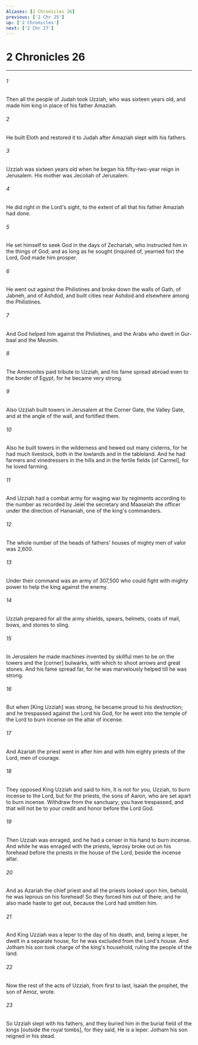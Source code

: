 ```yaml
---
Aliases: [2 Chronicles 26]
previous: ['2 Chr 25']
up: ['2 Chronicles']
next: ['2 Chr 27']
---
```

# 2 Chronicles 26

***


###### 1 


Then all the people of Judah took Uzziah, who was sixteen years old, and made him king in place of his father Amaziah. 


###### 2 


He built Eloth and restored it to Judah after Amaziah slept with his fathers. 


###### 3 


Uzziah was sixteen years old when he began his fifty-two-year reign in Jerusalem. His mother was Jecoliah of Jerusalem. 


###### 4 


He did right in the Lord's sight, to the extent of all that his father Amaziah had done. 


###### 5 


He set himself to seek God in the days of Zechariah, who instructed him in the things of God; and as long as he sought (inquired of, yearned for) the Lord, God made him prosper. 


###### 6 


He went out against the Philistines and broke down the walls of Gath, of Jabneh, and of Ashdod, and built cities near Ashdod and elsewhere among the Philistines. 


###### 7 


And God helped him against the Philistines, and the Arabs who dwelt in Gur-baal and the Meunim. 


###### 8 


The Ammonites paid tribute to Uzziah, and his fame spread abroad even to the border of Egypt, for he became very strong. 


###### 9 


Also Uzziah built towers in Jerusalem at the Corner Gate, the Valley Gate, and at the angle of the wall, and fortified them. 


###### 10 


Also he built towers in the wilderness and hewed out many cisterns, for he had much livestock, both in the lowlands and in the tableland. And he had farmers and vinedressers in the hills and in the fertile fields [of Carmel], for he loved farming. 


###### 11 


And Uzziah had a combat army for waging war by regiments according to the number as recorded by Jeiel the secretary and Maaseiah the officer under the direction of Hananiah, one of the king's commanders. 


###### 12 


The whole number of the heads of fathers' houses of mighty men of valor was 2,600. 


###### 13 


Under their command was an army of 307,500 who could fight with mighty power to help the king against the enemy. 


###### 14 


Uzziah prepared for all the army shields, spears, helmets, coats of mail, bows, and stones to sling. 


###### 15 


In Jerusalem he made machines invented by skillful men to be on the towers and the [corner] bulwarks, with which to shoot arrows and great stones. And his fame spread far, for he was marvelously helped till he was strong. 


###### 16 


But when [King Uzziah] was strong, he became proud to his destruction; and he trespassed against the Lord his God, for he went into the temple of the Lord to burn incense on the altar of incense. 


###### 17 


And Azariah the priest went in after him and with him eighty priests of the Lord, men of courage. 


###### 18 


They opposed King Uzziah and said to him, It is not for you, Uzziah, to burn incense to the Lord, but for the priests, the sons of Aaron, who are set apart to burn incense. Withdraw from the sanctuary; you have trespassed, and that will not be to your credit and honor before the Lord God. 


###### 19 


Then Uzziah was enraged, and he had a censer in his hand to burn incense. And while he was enraged with the priests, leprosy broke out on his forehead before the priests in the house of the Lord, beside the incense altar. 


###### 20 


And as Azariah the chief priest and all the priests looked upon him, behold, he was leprous on his forehead! So they forced him out of there; and he also made haste to get out, because the Lord had smitten him. 


###### 21 


And King Uzziah was a leper to the day of his death, and, being a leper, he dwelt in a separate house, for he was excluded from the Lord's house. And Jotham his son took charge of the king's household, ruling the people of the land. 


###### 22 


Now the rest of the acts of Uzziah, from first to last, Isaiah the prophet, the son of Amoz, wrote. 


###### 23 


So Uzziah slept with his fathers, and they buried him in the burial field of the kings [outside the royal tombs], for they said, He is a leper. Jotham his son reigned in his stead.
